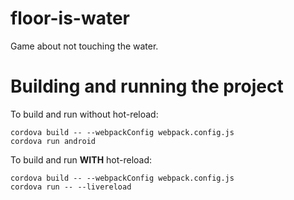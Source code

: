 # floor-is-water
Game about not touching the water. 


# Building and running the project 

To build and run without hot-reload: 
```
cordova build -- --webpackConfig webpack.config.js
cordova run android  
 ```

To build and run **WITH** hot-reload: 
```
cordova build -- --webpackConfig webpack.config.js
cordova run -- --livereload
```
